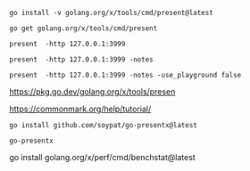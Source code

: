 ```go install -v golang.org/x/tools/cmd/present@latest```

```go get golang.org/x/tools/cmd/present```

```present  -http 127.0.0.1:3999```

```present  -http 127.0.0.1:3999 -notes```

```present  -http 127.0.0.1:3999 -notes -use_playground false```



https://pkg.go.dev/golang.org/x/tools/presen

https://commonmark.org/help/tutorial/

```go install github.com/soypat/go-presentx@latest```

```go-presentx```


go install golang.org/x/perf/cmd/benchstat@latest
